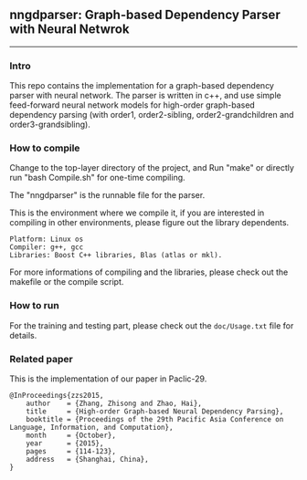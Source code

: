 ## nngdparser: Graph-based Dependency Parser with Neural Netwrok ##
------------------------------------------------------

### Intro ###

This repo contains the implementation for a graph-based dependency parser with neural network. The parser is written in c++, and use simple feed-forward neural network models for high-order graph-based dependency parsing (with order1, order2-sibling, order2-grandchildren and order3-grandsibling).

### How to compile ###

Change to the top-layer directory of the project, and Run "make" or directly run "bash Compile.sh" for one-time compiling.

The "nngdparser" is the runnable file for the parser.

This is the environment where we compile it, if you are interested in compiling in other environments, please figure out the library dependents.

	Platform: Linux os
	Compiler: g++, gcc
	Libraries: Boost C++ libraries, Blas (atlas or mkl).

For more informations of compiling and the libraries, please check out the makefile or the compile script.

### How to run ###

For the training and testing part, please check out the `doc/Usage.txt` file for details.

### Related paper ###

This is the implementation of our paper in Paclic-29. 

	@InProceedings{zzs2015,
		author    = {Zhang, Zhisong and Zhao, Hai},
		title     = {High-order Graph-based Neural Dependency Parsing},
		booktitle = {Proceedings of the 29th Pacific Asia Conference on Language, Information, and Computation},
		month     = {October},
		year      = {2015},
		pages     = {114-123},
		address   = {Shanghai, China},
	}  
